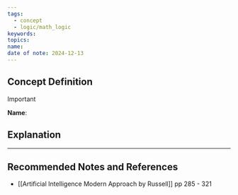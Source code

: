 ```yaml
---
tags:
  - concept
  - logic/math_logic
keywords: 
topics: 
name: 
date of note: 2024-12-13
---
```


## Concept Definition

>[!important]
>**Name**: 



## Explanation





-----------
##  Recommended Notes and References


- [[Artificial Intelligence Modern Approach by Russell]] pp 285 - 321
